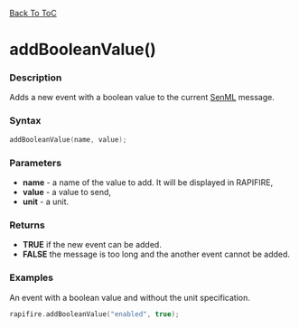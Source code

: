 [Back To ToC](library.md)

# addBooleanValue()

### Description

Adds a new event with a boolean value to the current [SenML](http://blog.rapifire.com/2015/12/21/introduction-to-senml/) message.

### Syntax

```c++
addBooleanValue(name, value);
```

### Parameters

* __name__ - a name of the value to add. It will be displayed in RAPIFIRE,
* __value__ - a value to send,
* __unit__ - a unit. 

### Returns

* __TRUE__ if the new event can be added. 
* __FALSE__ the message is too long and the another event cannot be added.

### Examples

An event with a boolean value and without the unit specification.

```c++
rapifire.addBooleanValue("enabled", true);
```
